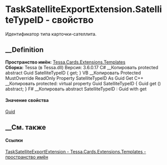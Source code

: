 # TaskSatelliteExportExtension.SatelliteTypeID - свойство
Идентификатор типа карточки-сателлита.
##  __Definition
 **Пространство имён:**
[Tessa.Cards.Extensions.Templates](N_Tessa_Cards_Extensions_Templates.htm)  
 **Сборка:** Tessa (в Tessa.dll) Версия: 3.6.0.17
C# __Копировать
     protected abstract Guid SatelliteTypeID { get; }
VB __Копировать
     Protected MustOverride ReadOnly Property SatelliteTypeID As Guid
    	Get
C++ __Копировать
     protected:
    virtual property Guid SatelliteTypeID {
    	Guid get () abstract;
    }
F# __Копировать
     abstract SatelliteTypeID : Guid with get
#### Значение свойства
[Guid](https://learn.microsoft.com/dotnet/api/system.guid)
##  __См. также
#### Ссылки
[TaskSatelliteExportExtension -
](T_Tessa_Cards_Extensions_Templates_TaskSatelliteExportExtension.htm)
[Tessa.Cards.Extensions.Templates - пространство
имён](N_Tessa_Cards_Extensions_Templates.htm)
